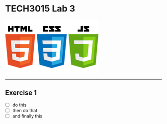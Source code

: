# TECH3015 Lab 3

![alt](imgs/html-css-js-500.png)

---

## Exercise 1

- [ ] do this
- [ ] then do that
- [ ] and finally this